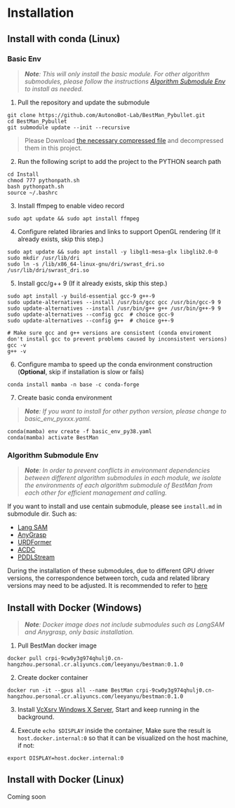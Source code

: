 # Installation

## Install with conda (Linux)

### Basic Env

> ***Note**: This will only install the basic module. For other algorithm submodules, please follow the instructions [Algorithm Submodule Env](#algorithm-submodule-env) to install as needed.*




1. Pull the repository and update the submodule


```
git clone https://github.com/AutonoBot-Lab/BestMan_Pybullet.git
cd BestMan_Pybullet
git submodule update --init --recursive
```
><p >Please Download <a href="https://drive.google.com/drive/folders/1j73iejffo2SeBglY_Wjdo9-3MVpAdAGu?usp=sharing">the necessary compressed file</a> and decompressed them in this project. 



2. Run the following script to add the project to the PYTHON search path
```
cd Install
chmod 777 pythonpath.sh
bash pythonpath.sh
source ~/.bashrc
```


3. Install ffmpeg to enable video record
```
sudo apt update && sudo apt install ffmpeg
```

4. Configure related libraries and links to support OpenGL rendering (If it already exists, skip this step.)
```
sudo apt update && sudo apt install -y libgl1-mesa-glx libglib2.0-0
sudo mkdir /usr/lib/dri
sudo ln -s /lib/x86_64-linux-gnu/dri/swrast_dri.so /usr/lib/dri/swrast_dri.so
```

5. Install gcc/g++ 9 (If it already exists, skip this step.)
```
sudo apt install -y build-essential gcc-9 g++-9
sudo update-alternatives --install /usr/bin/gcc gcc /usr/bin/gcc-9 9
sudo update-alternatives --install /usr/bin/g++ g++ /usr/bin/g++-9 9
sudo update-alternatives --config gcc  # choice gcc-9
sudo update-alternatives --config g++  # choice g++-9

# Make sure gcc and g++ versions are consistent (conda enviroment don't install gcc to prevent problems caused by inconsistent versions)
gcc -v
g++ -v
```

6. Configure mamba to speed up the conda environment construction (**Optional**, skip if installation is slow or fails)
```
conda install mamba -n base -c conda-forge
```

7. Create basic conda environment

> ***Note**: If you want to install for other python version, please change to basic_env_pyxxx.yaml.*

```
conda(mamba) env create -f basic_env_py38.yaml
conda(mamba) activate BestMan
```

### Algorithm Submodule Env

> ***Note**: In order to prevent conflicts in environment dependencies between different algorithm submodules in each module, we isolate the environments of each algorithm submodule of BestMan from each other for efficient management and calling.*

If you want to install and use centain submodule, please see `install.md` in submodule dir. Such as:

- [Lang SAM](../Perception/Object_detection/Lang_SAM/install.md)
- [AnyGrasp](../Perception/Grasp_Pose_Estimation/AnyGrasp/install.md)
- [URDFormer](../DigitalTwin/urdformer/install.md)
- [ACDC](../DigitalTwin/acdc/install.md)
- [PDDLStream](../Task_Planning/pddlstream/install.md)

During the installation of these submodules, due to different GPU driver versions, the correspondence between torch, cuda and related library versions may need to be adjusted. It is recommended to refer to [here](https://pytorch.org/get-started/previous-versions/)


## Install with Docker (Windows)

> ***Note**: Docker image does not include submodules such as LangSAM and Anygrasp, only basic installation.*

1. Pull BestMan docker image

```
docker pull crpi-9cw0y3g974qhulj0.cn-hangzhou.personal.cr.aliyuncs.com/leeyanyu/bestman:0.1.0
```

2. Create docker container

```
docker run -it --gpus all --name BestMan crpi-9cw0y3g974qhulj0.cn-hangzhou.personal.cr.aliyuncs.com/leeyanyu/bestman:0.1.0
```

3. Install [VcXsrv Windows X Server](https://sourceforge.net/projects/vcxsrv/), Start and keep running in the background.

4. Execute `echo $DISPLAY` inside the container, Make sure the result is `host.docker.internal:0` so that it can be visualized on the host machine, if not:

```
export DISPLAY=host.docker.internal:0
```


## Install with Docker (Linux)

Coming soon
